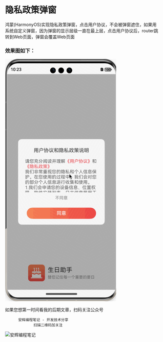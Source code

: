 # 隐私政策弹窗

鸿蒙(HarmonyOS)实现隐私政策弹窗，点击用户协议，不会被弹窗遮住，如果用系统自定义弹窗，因为弹窗的显示层级一直在最上层，点击用户协议后，router跳转到Web页面，弹窗会覆盖Web页面

### 效果图如下：

![效果图](https://github.com/ansen666/PrivacyPolicy/blob/main/jietu.gif?raw=true)


如果您想第一时间看我的后期文章，扫码关注公众号

          安辉编程笔记 - 开发技术分享
                 扫描二维码加关注
![安辉编程笔记](https://img-blog.csdn.net/20170920171642568)
